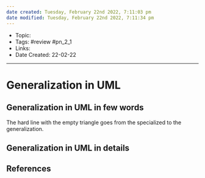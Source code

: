 ```yaml
---
date created: Tuesday, February 22nd 2022, 7:11:03 pm
date modified: Tuesday, February 22nd 2022, 7:11:34 pm
---
```


- Topic:
- Tags: #review #pn_2_1
- Links:
- Date Created: 22-02-22

---

# Generalization in UML

## Generalization in UML in few words

The hard line with the empty triangle goes from the specialized to the generalization.

## Generalization in UML in details

## References
